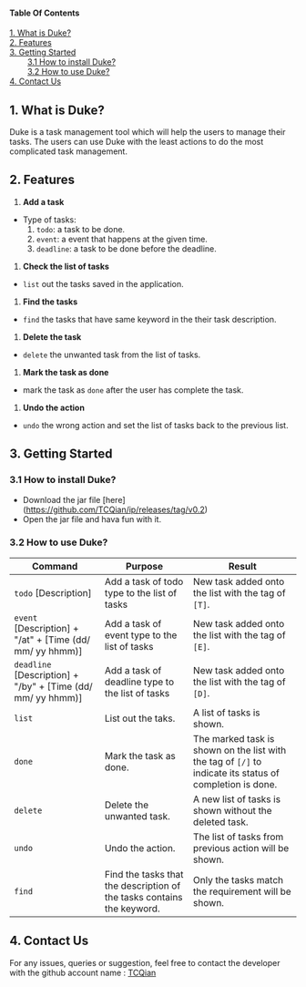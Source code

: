 #### Table Of Contents
<a href="#1">1. What is Duke?</a>
<br />
<a href="#2">2. Features</a>
<br />
<a href="#3">3. Getting Started</a>
<br/>
&nbsp;&nbsp;&nbsp;&nbsp;&nbsp;&nbsp;&nbsp;&nbsp;<a href="#3.1">3.1 How to install Duke?</a>
<br/>
&nbsp;&nbsp;&nbsp;&nbsp;&nbsp;&nbsp;&nbsp;&nbsp;<a href="#3.1">3.2 How to use Duke?</a>
<br />
<a href="#4">4. Contact Us</a>

## <a id="1">1. What is Duke?</a>

Duke is a task management tool which will help the users to manage their tasks. The users can use Duke with the least actions to do the most complicated task management. 

## <a id="#2">2. Features</a>

1. **Add a task**
  * Type of tasks:
    1. `todo`: a task to be done.
    1. `event`: a event that happens at the given time.
    1. `deadline`: a task to be done before the deadline.
    
1. **Check the list of tasks**
 * `list` out the tasks saved in the application.
  
1. **Find the tasks**
 * `find` the tasks that have same keyword in the their task description.
   
1. **Delete the task**
 * `delete` the unwanted task from the list of tasks.
   
1. **Mark the task as done**
 * mark the task as `done` after the user has complete the task.
   
1. **Undo the action**
 * `undo` the wrong action and set the list of tasks back to the previous list.
   
## <a id="#3">3. Getting Started</a>
 
### <a id="3.1"> 3.1 How to install Duke?</a>
  * Download the jar file [here] (https://github.com/TCQian/ip/releases/tag/v0.2)
  * Open the jar file and hava fun with it.
   
### <a id="3.2">3.2 How to use Duke?</a>
   Command | Purpose | Result
   ----------- | ----------- | ----------- 
   `todo` [Description]                                        | Add a task of todo type to the list of tasks                           | New task added onto the list with the tag of `[T]`.
   `event` [Description] + "/at" + [Time (dd/ mm/ yy hhmm)]    | Add a task of event type to the list of tasks                          | New task added onto the list with the tag of `[E]`.
   `deadline` [Description] + "/by" + [Time (dd/ mm/ yy hhmm)] | Add a task of deadline type to the list of tasks                       | New task added onto the list with the tag of `[D]`.
   `list`                                                      | List out the taks.                                                     | A list of tasks is shown.
   `done`                                                      | Mark the task as done.                                                 | The marked task is shown on the list with the tag of `[/]` to indicate its status of completion is done.
   `delete`                                                    | Delete the unwanted task.                                              | A new list of tasks is shown without the deleted task.
   `undo`                                                      | Undo the action.                                                       | The list of tasks from previous action will be shown.
   `find`                                                      | Find the tasks that the description of the tasks contains the keyword. | Only the tasks match the requirement will be shown.

## <a id="#4">4. Contact Us</a>
 For any issues, queries or suggestion, feel free to contact the developer with the github account name : [TCQian](https://github.com/TCQian)
